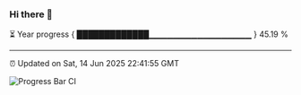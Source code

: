 ### Hi there 👋

⏳ Year progress { █████████████▁▁▁▁▁▁▁▁▁▁▁▁▁▁▁▁▁ } 45.19 %

---

⏰ Updated on Sat, 14 Jun 2025 22:41:55 GMT

![Progress Bar CI](https://github.com/IshwaranRudhara/GIT-ACTION/workflows/Progress%20Bar%20CI/badge.svg)
